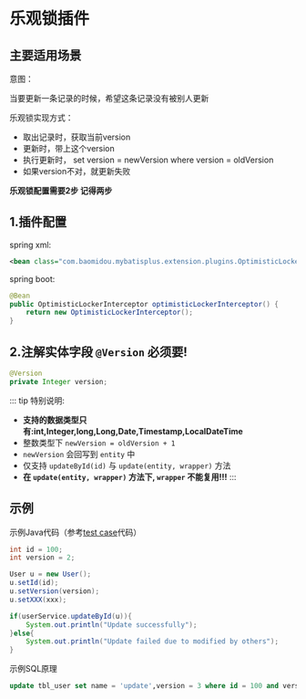 # 乐观锁插件

## 主要适用场景

意图： 

当要更新一条记录的时候，希望这条记录没有被别人更新

乐观锁实现方式：
* 取出记录时，获取当前version
* 更新时，带上这个version
* 执行更新时， set version = newVersion where version = oldVersion
* 如果version不对，就更新失败

**乐观锁配置需要2步 记得两步**

## 1.插件配置
spring xml:
```xml
<bean class="com.baomidou.mybatisplus.extension.plugins.OptimisticLockerInterceptor"/>
```
spring boot:
``` java
@Bean
public OptimisticLockerInterceptor optimisticLockerInterceptor() {
    return new OptimisticLockerInterceptor();
}
```

## 2.注解实体字段 `@Version` 必须要!
``` java
@Version
private Integer version;
```

::: tip 特别说明:
- **支持的数据类型只有:int,Integer,long,Long,Date,Timestamp,LocalDateTime**
- 整数类型下 `newVersion = oldVersion + 1`
- `newVersion` 会回写到 `entity` 中
- 仅支持 `updateById(id)` 与 `update(entity, wrapper)` 方法
- **在 `update(entity, wrapper)` 方法下, `wrapper` 不能复用!!!**
:::
 



## 示例

示例Java代码（参考[test case](https://gitee.com/baomidou/mybatis-plus-samples/tree/master/mybatis-plus-sample-optimistic-locker)代码）

``` java
int id = 100;
int version = 2;

User u = new User();
u.setId(id);
u.setVersion(version);
u.setXXX(xxx);

if(userService.updateById(u)){
    System.out.println("Update successfully");
}else{
    System.out.println("Update failed due to modified by others");
}
```

示例SQL原理

```sql
update tbl_user set name = 'update',version = 3 where id = 100 and version = 2
```

